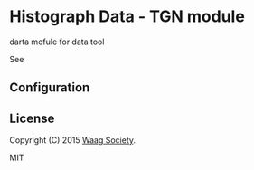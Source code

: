 # Histograph Data - TGN module

darta mofule for data tool

See

## Configuration

## License

Copyright (C) 2015 [Waag Society](http://waag.org).

MIT
